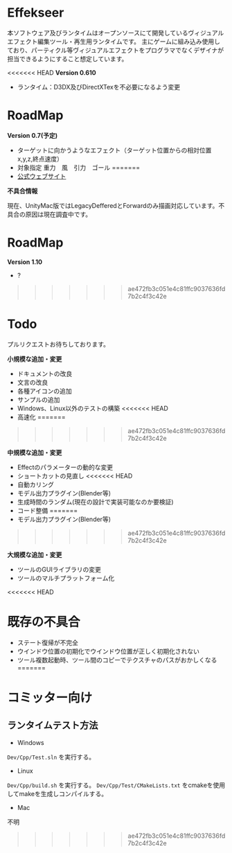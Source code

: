 ﻿Effekseer
=========
本ソフトウェア及びランタイムはオープンソースにて開発しているヴィジュアルエフェクト編集ツール・再生用ランタイムです。
主にゲームに組み込み使用しており、パーティクル等ヴィジュアルエフェクトをプログラマでなくデザイナが担当できるようにすること想定しています。

<<<<<<< HEAD
**Version 0.610**
* ランタイム：D3DX及びDirectXTexを不必要になるよう変更

# RoadMap

**Version 0.7(予定)**
* ターゲットに向かうようなエフェクト（ターゲット位置からの相対位置x,y,z,終点速度）
* 対象指定 重力　風　引力　ゴール
=======
* [公式ウェブサイト](http://effekseer.github.io/)

**不具合情報**

現在、UnityMac版ではLegacyDefferedとForwardのみ描画対応しています。不具合の原因は現在調査中です。

# RoadMap

**Version 1.10**
* ?
>>>>>>> ae472fb3c051e4c81ffc9037636fd7b2c4f3c42e

# Todo
プルリクエストお待ちしております。

**小規模な追加・変更**
* ドキュメントの改良
* 文言の改良
* 各種アイコンの追加
* サンプルの追加
* Windows、Linux以外のテストの構築
<<<<<<< HEAD
* 高速化
=======
>>>>>>> ae472fb3c051e4c81ffc9037636fd7b2c4f3c42e

**中規模な追加・変更**
* Effectのパラメーターの動的な変更
* ショートカットの見直し
<<<<<<< HEAD
* 自動カリング
* モデル出力プラグイン(Blender等)
* 生成時間のランダム(現在の設計で実装可能なのか要検証)
* コード整備
=======
* モデル出力プラグイン(Blender等)

>>>>>>> ae472fb3c051e4c81ffc9037636fd7b2c4f3c42e

**大規模な追加・変更**
* ツールのGUIライブラリの変更
* ツールのマルチプラットフォーム化

<<<<<<< HEAD
# 既存の不具合
* ステート復帰が不完全
* ウインドウ位置の初期化でウインドウ位置が正しく初期化されない
* ツール複数起動時、ツール間のコピーでテクスチャのパスがおかしくなる
=======

# コミッター向け

## ランタイムテスト方法

* Windows

```Dev/Cpp/Test.sln``` を実行する。

* Linux

```Dev/Cpp/build.sh``` を実行する。
```Dev/Cpp/Test/CMakeLists.txt``` をcmakeを使用してmakeを生成しコンパイルする。

* Mac

不明
>>>>>>> ae472fb3c051e4c81ffc9037636fd7b2c4f3c42e


